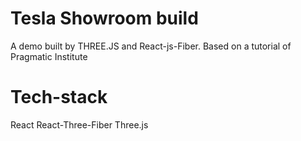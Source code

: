 # Tesla Showroom build
A demo built by THREE.JS and React-js-Fiber.
Based on a tutorial of Pragmatic Institute

# Tech-stack
React
React-Three-Fiber
Three.js
